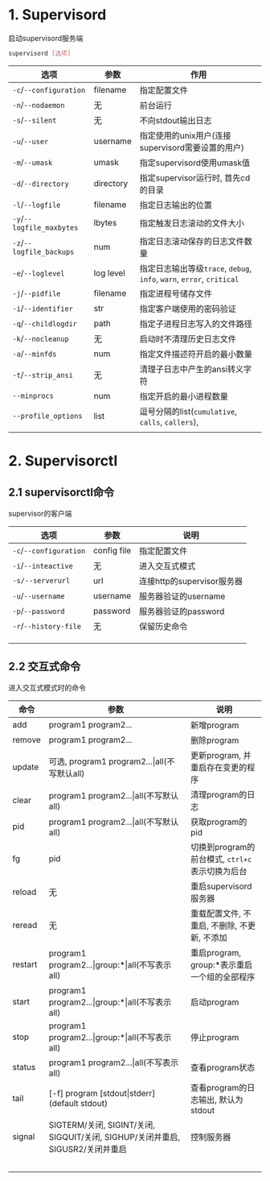 # 1. Supervisord

启动supervisord服务端

```bash
supervisord [选项]
```

| 选项                      | 参数      | 作用                                                         |
| ------------------------- | --------- | ------------------------------------------------------------ |
| `-c`/`--configuration`    | filename  | 指定配置文件                                                 |
| `-n`/`--nodaemon`         | 无        | 前台运行                                                     |
| `-s`/`--silent`           | 无        | 不向stdout输出日志                                           |
| `-u`/`--user`             | username  | 指定使用的unix用户(连接supervisord需要设置的用户)            |
| `-m`/`--umask`            | umask     | 指定supervisord使用umask值                                   |
| `-d`/`--directory`        | directory | 指定supervisor运行时, 首先cd的目录                           |
| `-l`/`--logfile`          | filename  | 指定日志输出的位置                                           |
| `-y`/`--logfile_maxbytes` | lbytes    | 指定触发日志滚动的文件大小                                   |
| `-z`/`--logfile_backups`  | num       | 指定日志滚动保存的日志文件数量                               |
| `-e`/`--loglevel`         | log level | 指定日志输出等级`trace`, `debug`, `info`, `warn`, `error`, `critical` |
| `-j`/`--pidfile`          | filename  | 指定进程号储存文件                                           |
| `-i`/`--identifier`       | str       | 指定客户端使用的密码验证                                     |
| `-q`/`--childlogdir`      | path      | 指定子进程日志写入的文件路径                                 |
| `-k`/`--nocleanup`        | 无        | 启动时不清理历史日志文件                                     |
| `-a`/`--minfds`           | num       | 指定文件描述符开启的最小数量                                 |
| `-t`/`--strip_ansi`       | 无        | 清理子日志中产生的ansi转义字符                               |
| `--minprocs`              | num       | 指定开启的最小进程数量                                       |
| `--profile_options`       | list      | 逗号分隔的list(`cumulative`, `calls`, `callers`),            |
|                           |           |                                                              |

# 2. Supervisorctl

## 2.1 supervisorctl命令

supervisor的客户端

| 选项                   | 参数        | 说明                       |
| ---------------------- | ----------- | -------------------------- |
| `-c`/`--configuration` | config file | 指定配置文件               |
| `-i`/`--inteactive`    | 无          | 进入交互式模式             |
| `-s/--serverurl`       | url         | 连接http的supervisor服务器 |
| `-u`/`--username`      | username    | 服务器验证的username       |
| `-p`/`--password`      | password    | 服务器验证的password       |
| `-r`/`--history-file`  | 无          | 保留历史命令               |
|                        |             |                            |
|                        |             |                            |
|                        |             |                            |

## 2.2 交互式命令

进入交互式模式时的命令

| 命令    | 参数                                                         | 说明                                            |
| ------- | ------------------------------------------------------------ | ----------------------------------------------- |
| add     | program1 program2...                                         | 新增program                                     |
| remove  | program1 program2...                                         | 删除program                                     |
| update  | 可选, program1 program2...\|all(不写默认all)                 | 更新program, 并重启存在变更的程序               |
| clear   | program1 program2...\|all(不写默认all)                       | 清理program的日志                               |
| pid     | program1 program2...\|all(不写默认all)                       | 获取program的pid                                |
| fg      | pid                                                          | 切换到program的前台模式, `ctrl+c`表示切换为后台 |
| reload  | 无                                                           | 重启supervisord服务器                           |
| reread  | 无                                                           | 重载配置文件, 不重启, 不删除, 不更新, 不添加    |
| restart | program1 program2...\|group:*\|all(不写表示all)              | 重启program, group:*表示重启一个组的全部程序    |
| start   | program1 program2...\|group:*\|all(不写表示all)              | 启动program                                     |
| stop    | program1 program2...\|group:*\|all(不写表示all)              | 停止program                                     |
| status  | program1 program2...\|all(不写表示all)                       | 查看program状态                                 |
| tail    | [-f] program [stdout\|stderr] (default stdout)               | 查看program的日志输出, 默认为stdout             |
| signal  | SIGTERM/关闭, SIGINT/关闭, SIGQUIT/关闭, SIGHUP/关闭并重启, SIGUSR2/关闭并重启 | 控制服务器                                      |
|         |                                                              |                                                 |
|         |                                                              |                                                 |
|         |                                                              |                                                 |
|         |                                                              |                                                 |
|         |                                                              |                                                 |



